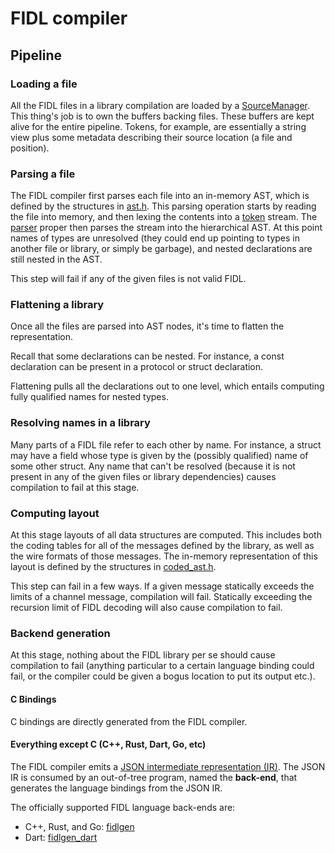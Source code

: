 # FIDL compiler

## Pipeline

### Loading a file

All the FIDL files in a library compilation are loaded by a
[SourceManager](include/fidl/source_manager.h). This thing's job is to own the
buffers backing files. These buffers are kept alive for the entire pipeline.
Tokens, for example, are essentially a string view plus some metadata describing
their source location (a file and position).

### Parsing a file

The FIDL compiler first parses each file into an in-memory AST, which is defined
by the structures in [ast.h](include/fidl/ast.h). This parsing operation starts
by reading the file into memory, and then lexing the contents into a
[token](include/fidl/token.h) stream. The [parser](lib/parser.cpp) proper then
parses the stream into the hierarchical AST. At this point names of types are
unresolved (they could end up pointing to types in another file or library, or
simply be garbage), and nested declarations are still nested in the AST.

This step will fail if any of the given files is not valid FIDL.

### Flattening a library

Once all the files are parsed into AST nodes, it's time to flatten the
representation.

Recall that some declarations can be nested. For instance, a const declaration
can be present in a protocol or struct declaration.

Flattening pulls all the declarations out to one level, which entails computing
fully qualified names for nested types.

### Resolving names in a library

Many parts of a FIDL file refer to each other by name. For instance, a struct
may have a field whose type is given by the (possibly qualified) name of some
other struct. Any name that can't be resolved (because it is not present in any
of the given files or library dependencies) causes compilation to fail at this
stage.

### Computing layout

At this stage layouts of all data structures are computed. This includes both
the coding tables for all of the messages defined by the library, as well as the
wire formats of those messages. The in-memory representation of this layout is
defined by the structures in [coded_ast.h](include/fidl/coded_ast.h).

This step can fail in a few ways. If a given message statically exceeds the
limits of a channel message, compilation will fail. Statically exceeding the
recursion limit of FIDL decoding will also cause compilation to fail.

### Backend generation

At this stage, nothing about the FIDL library per se should cause compilation to
fail (anything particular to a certain language binding could fail, or the
compiler could be given a bogus location to put its output etc.).

#### C Bindings

C bindings are directly generated from the FIDL compiler.

#### Everything except C (C++, Rust, Dart, Go, etc)

The FIDL compiler emits a [JSON intermediate representation (IR)](schema.json).
The JSON IR is consumed by an out-of-tree program, named the **back-end**, that
generates the language bindings from the JSON IR.

The officially supported FIDL language back-ends are:

* C++, Rust, and Go:
  [fidlgen](https://fuchsia.googlesource.com/fuchsia/+/master/garnet/go/src/fidl/compiler/backend)
* Dart:
  [fidlgen_dart](https://fuchsia.googlesource.com/topaz/+/master/bin/fidlgen_dart)
